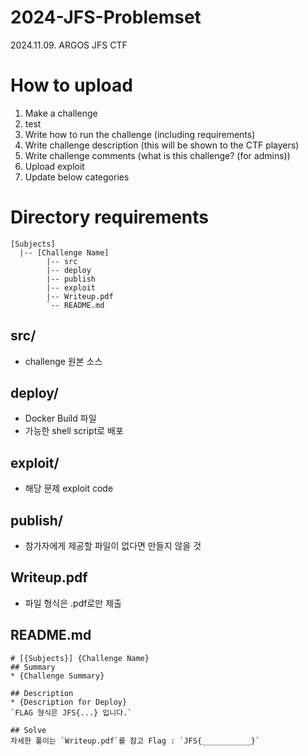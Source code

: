# 2024-JFS-Problemset
2024.11.09. ARGOS JFS CTF

# How to upload
1. Make a challenge
2. test
3. Write how to run the challenge (including requirements)
4. Write challenge description (this will be shown to the CTF players)
5. Write challenge comments (what is this challenge? (for admins))
6. Upload exploit
7. Update below categories

# Directory requirements
```
[Subjects]
  |-- [Challenge Name]
        |-- src
        |-- deploy
        |-- publish
        |-- exploit
        |-- Writeup.pdf
        `-- README.md
```
## src/
* challenge 원본 소스
##  deploy/
* Docker Build 파일
* 가능한 shell script로 배포
##  exploit/
* 해당 문제 exploit code
## publish/
* 참가자에게 제공할 파일이 없다면 만들지 않을 것
## Writeup.pdf
* 파일 형식은 .pdf로만 제출
## README.md
```
# [{Subjects}] {Challenge Name}
## Summary
* {Challenge Summary}

## Description
* {Description for Deploy}
`FLAG 형식은 JFS{...} 입니다.`

## Solve
자세한 풀이는 `Writeup.pdf`를 참고 Flag : `JFS{___________}`
```

